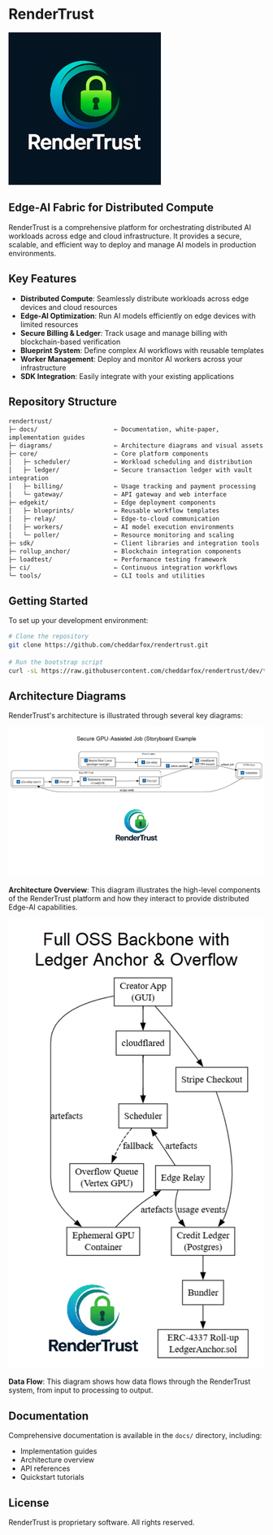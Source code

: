 # RenderTrust

<img src="diagrams/RenderTrust_prime_logo.png" alt="RenderTrust Logo" width="300"/>

## Edge-AI Fabric for Distributed Compute

RenderTrust is a comprehensive platform for orchestrating distributed AI workloads across edge and cloud infrastructure. It provides a secure, scalable, and efficient way to deploy and manage AI models in production environments.

## Key Features

- **Distributed Compute**: Seamlessly distribute workloads across edge devices and cloud resources
- **Edge-AI Optimization**: Run AI models efficiently on edge devices with limited resources
- **Secure Billing & Ledger**: Track usage and manage billing with blockchain-based verification
- **Blueprint System**: Define complex AI workflows with reusable templates
- **Worker Management**: Deploy and monitor AI workers across your infrastructure
- **SDK Integration**: Easily integrate with your existing applications

## Repository Structure

```
rendertrust/
├─ docs/                     ← Documentation, white-paper, implementation guides
├─ diagrams/                 ← Architecture diagrams and visual assets
├─ core/                     ← Core platform components
│   ├─ scheduler/            ← Workload scheduling and distribution
│   ├─ ledger/               ← Secure transaction ledger with vault integration
│   ├─ billing/              ← Usage tracking and payment processing
│   └─ gateway/              ← API gateway and web interface
├─ edgekit/                  ← Edge deployment components
│   ├─ blueprints/           ← Reusable workflow templates
│   ├─ relay/                ← Edge-to-cloud communication
│   ├─ workers/              ← AI model execution environments
│   └─ poller/               ← Resource monitoring and scaling
├─ sdk/                      ← Client libraries and integration tools
├─ rollup_anchor/            ← Blockchain integration components
├─ loadtest/                 ← Performance testing framework
├─ ci/                       ← Continuous integration workflows
└─ tools/                    ← CLI tools and utilities
```

## Getting Started

To set up your development environment:

```bash
# Clone the repository
git clone https://github.com/cheddarfox/rendertrust.git

# Run the bootstrap script
curl -sL https://raw.githubusercontent.com/cheddarfox/rendertrust/dev/tools/bootstrap.sh | bash
```

## Architecture Diagrams

RenderTrust's architecture is illustrated through several key diagrams:

<img src="diagrams/diagram 1_RenderTrust.png" alt="RenderTrust Architecture Overview" width="600"/>

**Architecture Overview**: This diagram illustrates the high-level components of the RenderTrust platform and how they interact to provide distributed Edge-AI capabilities.

<img src="diagrams/diagram 2_RenderTrust.png" alt="RenderTrust Data Flow" width="600"/>

**Data Flow**: This diagram shows how data flows through the RenderTrust system, from input to processing to output.

## Documentation

Comprehensive documentation is available in the `docs/` directory, including:
- Implementation guides
- Architecture overview
- API references
- Quickstart tutorials

## License

RenderTrust is proprietary software. All rights reserved.
